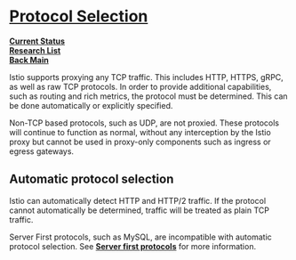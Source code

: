 # **[Protocol Selection](https://istio.io/latest/docs/ops/configuration/traffic-management/protocol-selection/)**

**[Current Status](../../../development/status/weekly/current_status.md)**\
**[Research List](../../../research/research_list.md)**\
**[Back Main](../../../README.md)**

Istio supports proxying any TCP traffic. This includes HTTP, HTTPS, gRPC, as well as raw TCP protocols. In order to provide additional capabilities, such as routing and rich metrics, the protocol must be determined. This can be done automatically or explicitly specified.

Non-TCP based protocols, such as UDP, are not proxied. These protocols will continue to function as normal, without any interception by the Istio proxy but cannot be used in proxy-only components such as ingress or egress gateways.

## Automatic protocol selection

Istio can automatically detect HTTP and HTTP/2 traffic. If the protocol cannot automatically be determined, traffic will be treated as plain TCP traffic.

Server First protocols, such as MySQL, are incompatible with automatic protocol selection. See **[Server first protocols](https://istio.io/latest/docs/ops/deployment/application-requirements/#server-first-protocols)** for more information.
